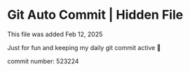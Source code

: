 # Git Auto Commit | Hidden File

This file was added Feb 12, 2025

Just for fun and keeping my daily git commit active 🤪

commit number: 523224
